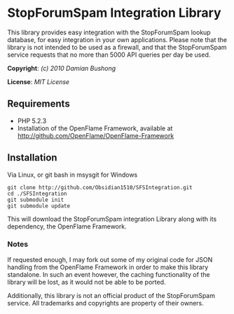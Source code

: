 # StopForumSpam Integration Library

This library provides easy integration with the StopForumSpam lookup database, for easy integration in your own applications.
Please note that the library is not intended to be used as a firewall, and that the StopForumSpam service requests that no more than 5000 API queries per day be used.

**Copyright**: *(c) 2010 Damian Bushong*

**License**: *MIT License*

## Requirements

* PHP 5.2.3
* Installation of the OpenFlame Framework, available at http://github.com/OpenFlame/OpenFlame-Framework

## Installation

Via Linux, or git bash in msysgit for Windows

	git clone http://github.com/Obsidian1510/SFSIntegration.git
	cd ./SFSIntegration
	git submodule init
	git submodule update

This will download the StopForumSpam integration Library along with its dependency, the OpenFlame Framework.

### Notes

If requested enough, I may fork out some of my original code for JSON handling from the OpenFlame Framework in order to make this library standalone.
In such an event however, the caching functionality of the library will be lost, as it would not be able to be ported.

Additionally, this library is not an official product of the StopForumSpam service.
All trademarks and copyrights are property of their owners.
